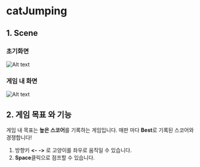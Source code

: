 catJumping
==========

## 1. Scene

### 초기화면 

![Alt text](https://blogfiles.pstatic.net/MjAxODEwMjBfMTA1/MDAxNTM5OTYyNzA5NTE4.1wOwFajl7QGPfCCqhunXBLU99K1teL7Ji3Rt3LVPgq0g.aokFnNPTPi_7ZmJpzOHoTA30bdsLeaLl7sAZ8mk67WQg.PNG.jaeryo2357/%EC%B4%88%EA%B8%B0.png)

### 게임 내 화면

![Alt text](https://blogfiles.pstatic.net/MjAxODEwMjBfMTg2/MDAxNTM5OTYyODQ5NTIx.C4Z-ncVWoagM-ogB3IErrsll8rYiZqBdnH33d50z9UIg.yrbXloVXmJJK7q5UsWfcRIRDfmrJHBzNzK8gStqJ0CIg.PNG.jaeryo2357/%EA%B2%8C%EC%9E%84_%EB%82%B4.PNG)


## 2. 게임 목표 와 기능

  게임 내 목표는 **높은 스코어**를 기록하는 게임입니다. 매판 마다 **Best**로 기록된 스코어와 
  경쟁합니다!
  
  1. 방향키 **<-**  **->** 로 고양이를 좌우로 움직일 수 있습니다.
  2. **Space**클릭으로 점프할 수 있습니다.
  
